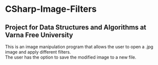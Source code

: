 # CSharp-Image-Filters

## Project for Data Structures and Algorithms at Varna Free University  
This is an image manipulation program that allows the user to open a .jpg image and apply different filters.  
The user has the option to save the modified image to a new file.  
